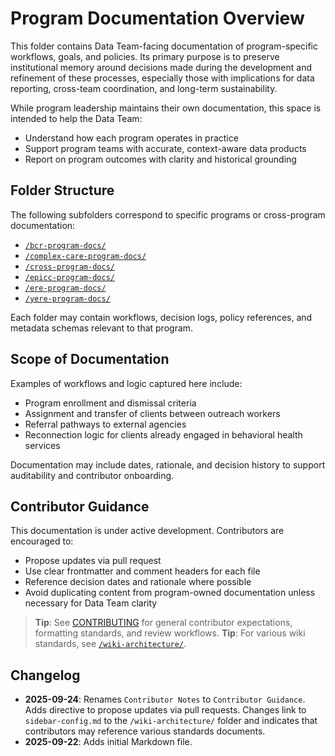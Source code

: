 # Program Documentation Overview

This folder contains Data Team-facing documentation of program-specific workflows, goals, and policies. Its primary purpose is to preserve institutional memory around decisions made during the development and refinement of these processes, especially those with implications for data reporting, cross-team coordination, and long-term sustainability.

While program leadership maintains their own documentation, this space is intended to help the Data Team:

- Understand how each program operates in practice
- Support program teams with accurate, context-aware data products
- Report on program outcomes with clarity and historical grounding

## Folder Structure

The following subfolders correspond to specific programs or cross-program documentation:

- [`/bcr-program-docs/`](./bcr-program-docs/)
- [`/complex-care-program-docs/`](./complex-care-program-docs/)
- [`/cross-program-docs/`](./cross-program-docs/)
- [`/epicc-program-docs/`](./epicc-program-docs/)
- [`/ere-program-docs/`](./ere-program-docs/)
- [`/yere-program-docs/`](./yere-program-docs/)

Each folder may contain workflows, decision logs, policy references, and metadata schemas relevant to that program.

## Scope of Documentation

Examples of workflows and logic captured here include:

- Program enrollment and dismissal criteria
- Assignment and transfer of clients between outreach workers
- Referral pathways to external agencies
- Reconnection logic for clients already engaged in behavioral health services

Documentation may include dates, rationale, and decision history to support auditability and contributor onboarding.

## Contributor Guidance

This documentation is under active development. Contributors are encouraged to:

- Propose updates via pull request
- Use clear frontmatter and comment headers for each file
- Reference decision dates and rationale where possible
- Avoid duplicating content from program-owned documentation unless necessary for Data Team clarity

> **Tip**: See [CONTRIBUTING](../CONTRIBUTING.md) for general contributor expectations, formatting standards, and review workflows.
> **Tip**: For various wiki standards, see [`/wiki-architecture/`](../wiki-architecture/).

## Changelog

- **2025-09-24**: Renames `Contributor Notes` to `Contributor Guidance`. Adds directive to propose updates via pull requests. Changes link to `sidebar-config.md` to the `/wiki-architecture/` folder and indicates that contributors may reference various standards documents.
- **2025-09-22**: Adds initial Markdown file.
